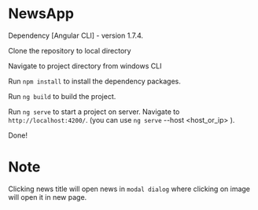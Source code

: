 # NewsApp

Dependency
[Angular CLI] - version 1.7.4.

Clone the repository to local directory

Navigate to project directory from windows CLI

Run `npm install` to install the dependency packages.

Run `ng build` to build the project.

Run `ng serve` to start a project on server. Navigate to `http://localhost:4200/`. 
(you can use `ng serve` --host <host_or_ip> ).

Done!

# Note
Clicking news title will open news in `modal dialog` where clicking on image will open it in new page. 
